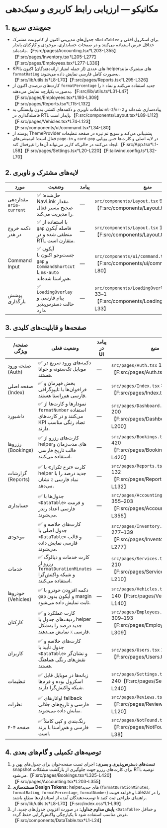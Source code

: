 # مکانیکو — ارزیابی رابط کاربری و سبک‌دهی

## 1. جمع‌بندی سریع
- جدول‌های مدیریتی اکنون از کامپوننت مشترک `<DataTable>` برای اسکرول افقی و حداقل عرض استفاده می‌کنند و در صفحات حسابداری، موجودی و کارکنان پایدار مانده‌اند.【F:src/pages/Accounting.tsx†L203-L355】【F:src/pages/Inventory.tsx†L205-L277】【F:src/pages/Employees.tsx†L277-L336】
- KPIهای عددی (از جمله امتیاز ارائه‌دهندگان) اکنون با helperهای مشترک مانند `formatRating` به‌صورت کامل فارسی نمایش داده می‌شوند.【F:src/lib/utils.ts†L8-L70】【F:src/pages/Reports.tsx†L295-L326】
- کارت‌های درصدی اکنون از `formatPercentage` جدید استفاده می‌کنند و نماد `٪` را به‌صورت یکپارچه نمایش می‌دهند.【F:src/lib/utils.ts†L31-L47】【F:src/pages/Employees.tsx†L193-L309】【F:src/pages/Reports.tsx†L115-L132】
- تعاملات ناوبری و دکمه‌های کنشی بدون وابستگی به `ml-2`/`mr-2` پیاده‌سازی شده‌اند و فاصله‌گذاری در RTL پایدار است.【F:src/components/Layout.tsx†L89-L112】【F:src/pages/Vehicles.tsx†L74-L123】【F:src/components/ui/command.tsx†L34-L80】
- پوسته از ThemeProvider پشتیبانی می‌کند و سویچ تم تیره در صفحه تنظیمات فعال است؛ انیمیشن‌های `page-in` و `card-pop` در لایه اصلی و کارت‌ها حس پویایی ایجاد می‌کنند در حالی‌که کاربر می‌تواند آن‌ها را غیرفعال کند.【F:src/App.tsx†L1-L58】【F:src/pages/Settings.tsx†L20-L220】【F:tailwind.config.ts†L32-L70】

## 2. لایه‌های مشترک و ناوبری
| مورد | وضعیت | پیامد | منبع |
| --- | --- | --- | --- |
| مقداردهی `aria-current` | ✅ حل‌شده؛ NavLink مقدار صحیح مسیر فعال را مدیریت می‌کند. | — | `src/components/Layout.tsx` خطوط 71–98【F:src/components/Layout.tsx†L71-L98】 |
| دکمه خروج در هدر | ✅ با استفاده از `gap` فاصله آیکون منطقی شده و در RTL متقارن است. | — | `src/components/Layout.tsx` خطوط 95–105【F:src/components/Layout.tsx†L95-L105】 |
| Command Input | ✅ آیکون جست‌وجو اکنون با `gap` و `CommandShortcut` با `ms-auto` هم‌راستا شده‌اند. | — | `src/components/ui/command.tsx` خطوط 38–80【F:src/components/ui/command.tsx†L38-L80】 |
| پوشش بارگذاری | ✅ `LoadingOverlay` پیام فارسی و حالت دسترس‌پذیر دارد. | — | `src/components/LoadingOverlay.tsx` خطوط 1–33【F:src/components/LoadingOverlay.tsx†L1-L33】 |

## 3. صفحه‌ها و قابلیت‌های کلیدی
| صفحه/ویژگی | وضعیت فعلی | پیامد در UI | منبع |
| --- | --- | --- | --- |
| صفحه ورود (Auth) | ✅ دکمه‌های ورود سریع در موبایل تک‌ستونه و خوانا هستند. | — | `src/pages/Auth.tsx` خطوط 99–150【F:src/pages/Auth.tsx†L99-L150】 |
| صفحه اصلی (Index) | ✅ بخش قهرمان و فراخوان‌ها با تایپوگرافی فارسی هم‌راستا هستند. | — | `src/pages/Index.tsx` خطوط 1–36【F:src/pages/Index.tsx†L1-L36】 |
| داشبورد | ✅ نمودارها و کارت‌ها از `formatNumber` استفاده می‌کنند و در کارت‌های KPI تضاد رنگی مناسب دارند. | — | `src/pages/Dashboard.tsx` خطوط 1–200【F:src/pages/Dashboard.tsx†L1-L200】 |
| رزروها (Bookings) | ✅ کارت‌های رزرو از helperهای مدت‌زمان و قالب تاریخ فارسی استفاده می‌کنند. | — | `src/pages/Bookings.tsx` خطوط 325–420【F:src/pages/Bookings.tsx†L325-L420】 |
| گزارشات (Reports) | ✅ کارت «نرخ تکرار» با helper جدید درصد را با نماد فارسی `٪` نشان می‌دهد. | — | `src/pages/Reports.tsx` خطوط 115–132【F:src/pages/Reports.tsx†L115-L132】 |
| حسابداری | ✅ جدول‌ها با `<DataTable>` و فرمت فارسی اعداد رندر می‌شوند. | — | `src/pages/Accounting.tsx` خطوط 203–355【F:src/pages/Accounting.tsx†L203-L355】 |
| موجودی | ✅ کارت‌های خلاصه و جدول اصلی با `<DataTable>` و قالب فارسی نمایش داده می‌شوند. | — | `src/pages/Inventory.tsx` خطوط 139–277【F:src/pages/Inventory.tsx†L139-L277】 |
| خدمات | ✅ کارت خدمات و دیالوگ رزرو از `formatDurationMinutes` و شبکه واکنش‌گرا استفاده می‌کنند. | — | `src/pages/Services.tsx` خطوط 60–210【F:src/pages/Services.tsx†L60-L210】 |
| خودروها (Vehicles) | ✅ دکمه افزودن خودرو با `gap` و آیکون بدون margin ثابت نمایش داده می‌شود. | — | `src/pages/Vehicles.tsx` خطوط 84–140【F:src/pages/Vehicles.tsx†L84-L140】 |
| کارکنان | ✅ کارت عملکرد و ردیف‌های جدول با helper جدید درصد را به‌شکل فارسی `٪` نمایش می‌دهند. | — | `src/pages/Employees.tsx` خطوط 193–309【F:src/pages/Employees.tsx†L193-L309】 |
| کاربران | ✅ کارت‌های خلاصه و جدول تأیید با `<DataTable>` و نشان‌گر نقش‌های رنگی هماهنگ هستند. | — | `src/pages/Users.tsx` خطوط 40–170【F:src/pages/Users.tsx†L40-L170】 |
| تنظیمات | ✅ زبانه‌ها در موبایل قابل اسکرول بوده و فرم‌ها شبکه واکنش‌گرا دارند. | — | `src/pages/Settings.tsx` خطوط 20–240【F:src/pages/Settings.tsx†L20-L240】 |
| نظرات | ✅ اواتارهای fallback فارسی و تاریخ‌های جلالی نمایش داده می‌شوند. | — | `src/pages/Reviews.tsx` خطوط 1–120【F:src/pages/Reviews.tsx†L1-L120】 |
| صفحه ۴۰۴ | ✅ رنگ‌بندی و کپی کاملاً فارسی و هم‌راستا با برند است. | — | `src/pages/NotFound.tsx` خطوط 1–38【F:src/pages/NotFound.tsx†L1-L38】 |

## 4. توصیه‌های تکمیلی و گام‌های بعدی
1. **تست‌های دسترس‌پذیری و بصری:** اجرای تست صفحه‌خوان برای جدول‌های پهن و snapshot برای کارت‌های رزرو جهت جلوگیری از بازگشت مشکلات RTL توصیه می‌شود.【F:src/pages/Bookings.tsx†L325-L420】【F:src/pages/Accounting.tsx†L203-L355】
2. **مستندسازی Design Tokens:** helperهای جدید (`formatDurationMinutes`, `formatRating`, `formatPercentage`, `formatNumber`) و قواعد فونت Lalezar را در راهنمای طراحی ثبت کنید تا توسعه‌دهندگان آینده از استانداردها مطلع باشند.【F:src/lib/utils.ts†L8-L70】【F:src/index.css†L1-L99】
3. **پایش مداوم جداول:** در صورت افزودن جدول‌های جدید، از `<DataTable>` و حداقل عرض مناسب استفاده شود تا یکپارچگی واکنش‌گرایی حفظ گردد.【F:src/components/DataTable.tsx†L1-L24】
